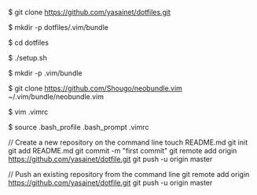 $ git clone https://github.com/yasainet/dotfiles.git

$ mkdir -p dotfiles/.vim/bundle

$ cd dotfiles

$ ./setup.sh

$ mkdir -p .vim/bundle

$ git clone https://github.com/Shougo/neobundle.vim ~/.vim/bundle/neobundle.vim

$ vim .vimrc

$ source .bash_profile .bash_prompt .vimrc

// Create a new repository on the command line
touch README.md
git init
git add README.md
git commit -m "first commit"
git remote add origin https://github.com/yasainet/dotfile.git
git push -u origin master

// Push an existing repository from the command line
git remote add origin https://github.com/yasainet/dotfile.git
git push -u origin master
